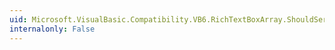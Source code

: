```yaml
---
uid: Microsoft.VisualBasic.Compatibility.VB6.RichTextBoxArray.ShouldSerializeIndex(System.Windows.Forms.RichTextBox)
internalonly: False
---
```

